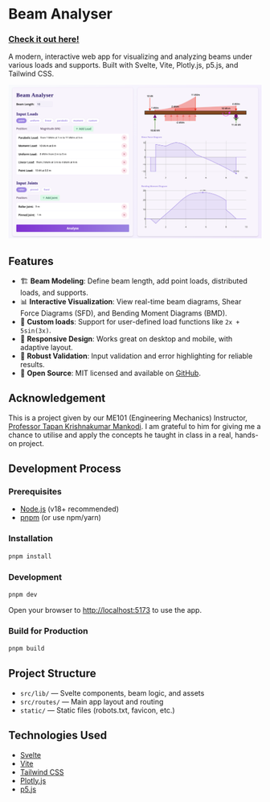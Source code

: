 # Beam Analyser

### [Check it out here!](https://kinetictactic.github.io/BeamAnalyser/)

A modern, interactive web app for visualizing and analyzing beams under various loads and supports. Built with Svelte, Vite, Plotly.js, p5.js, and Tailwind CSS.

![beam analyser](assets/SS.png)

## Features

- 🏗️ **Beam Modeling**: Define beam length, add point loads, distributed loads, and supports.
- 📊 **Interactive Visualization**: View real-time beam diagrams, Shear Force Diagrams (SFD), and Bending Moment Diagrams (BMD).
- 🎨 **Custom loads**: Support for user-defined load functions like `2x + 5sin(3x)`.
- 📱 **Responsive Design**: Works great on desktop and mobile, with adaptive layout.
- 🧮 **Robust Validation**: Input validation and error highlighting for reliable results.
- 🔗 **Open Source**: MIT licensed and available on [GitHub](https://github.com/KineticTactic/BeamAnalyser).

## Acknowledgement

This is a project given by our ME101 (Engineering Mechanics) Instructor, [Professor Tapan Krishnakumar Mankodi](https://www.iitg.ac.in/mech/faculty/tapan-krishnakumar-mankodi/). I am grateful to him for giving me a chance to utilise and apply the concepts he taught in class in a real, hands-on project.

## Development Process

### Prerequisites

- [Node.js](https://nodejs.org/) (v18+ recommended)
- [pnpm](https://pnpm.io/) (or use npm/yarn)

### Installation

```bash
pnpm install
```

### Development

```bash
pnpm dev
```

Open your browser to [http://localhost:5173](http://localhost:5173) to use the app.

### Build for Production

```bash
pnpm build
```

## Project Structure

- `src/lib/` — Svelte components, beam logic, and assets
- `src/routes/` — Main app layout and routing
- `static/` — Static files (robots.txt, favicon, etc.)

## Technologies Used

- [Svelte](https://svelte.dev/)
- [Vite](https://vitejs.dev/)
- [Tailwind CSS](https://tailwindcss.com/)
- [Plotly.js](https://plotly.com/javascript/)
- [p5.js](https://p5js.org/)
